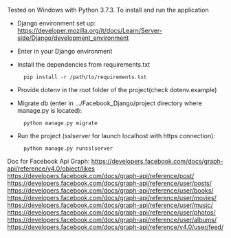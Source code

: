 Tested on Windows with Python 3.7.3. To install and run the application
* Django environment set up:
		https://developer.mozilla.org/it/docs/Learn/Server-side/Django/development_environment

* Enter in your Django environment

* Install the dependencies from requirements.txt

		pip install -r /path/to/requirements.txt

* Provide dotenv in the root folder of the project(check dotenv.example)

* Migrate db (enter in .../Facebook_Django/project directory where manage.py is located):

		python manage.py migrate

* Run the project (sslserver for launch localhost with https connection):
	
		python manage.py runsslserver

Doc for Facebook Api Graph:
		https://developers.facebook.com/docs/graph-api/reference/v4.0/object/likes
		https://developers.facebook.com/docs/graph-api/reference/post/
		https://developers.facebook.com/docs/graph-api/reference/user/posts/
		https://developers.facebook.com/docs/graph-api/reference/user/books/
		https://developers.facebook.com/docs/graph-api/reference/user/movies/
		https://developers.facebook.com/docs/graph-api/reference/user/music/
		https://developers.facebook.com/docs/graph-api/reference/user/photos/
		https://developers.facebook.com/docs/graph-api/reference/user/albums/
		https://developers.facebook.com/docs/graph-api/reference/v4.0/user/feed/
